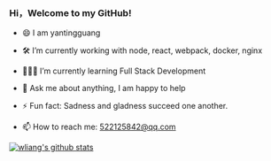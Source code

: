 ### Hi，Welcome to my GitHub!

- 😄 I am yantingguang

- 🛠 I’m currently working with node, react, webpack, docker, nginx

- 👨🏻‍💻 I’m currently learning Full Stack Development

- 💬 Ask me about anything, I am happy to help

- ⚡ Fun fact: Sadness and gladness succeed one another.

- 📫 How to reach me: 522125842@qq.com

  

[![wliang's github stats](https://github-readme-stats.vercel.app/api?username=MrGuang123&show_icons=true&theme=cobalt)](https://github.com/anuraghazra/github-readme-stats)
